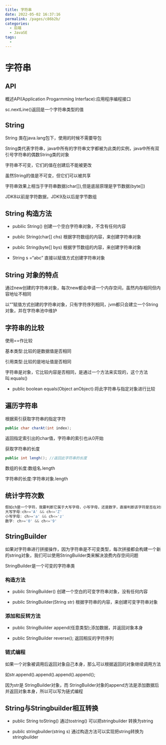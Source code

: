 ```yaml
---
title: 字符串
date: 2022-05-02 16:37:16
permalink: /pages/c86b2b/
categories:
  - 后端
  - JavaSE
tags:
  - 
---
```

# 字符串

## API

概述API(Application Progarmming Interface):应用程序编程接口

sc.nextLine()返回是一个字符串类型的值



## String

String 类在java.lang包下，使用的时候不需要导包

String类代表字符串，java中所有的字符串文字都被为此类的实例，java中所有双引号字符串的偶数String类的对象



字符串不可变，它们的值在创建后不能被更改

虽然String的值是不可变，但它们可以被共享

字符串效果上相当于字符串数据(char[]),但是底层原理是字节数据(byte[])

JDK8以前是字符数据，JDK9及以后是字节数组



## String 构造方法

- pubilic String()   创建一个空白字符串对象，不含有任何内容

- pubilc String(char[] chs) 	根据字符数组的内容，来创建字符串对象

- pubilc String(byte[] bys)	根据字节数组的内容，来创建字符串对象

- String s =“abc”	直接以赋值方式创建字符串对象




## String 对象的特点

通过new创建的字符串对象，每次new都会申请一个内存空间，虽然内存相同但内容地址不相同

以“”赋值方式创建的字符串对象，只有字符序列相同，jvm都只会建立一个String对象，并在字符串池中维护



## 字符串的比较

使用==作比较

基本类型:比较的是数据值是否相同

引用类型:比较的是地址值是否相同

字符串是对象，它比较内容是否相同，是通过一个方法来实现的，这个方法叫:equals()

- public boolean equals(Object anObject):将此字符串与指定对象进行比较



## 遍历字符串

根据索引获取字符串的指定字符

```java
public char charAt(int index);
```

返回指定索引出的char值，字符串的索引也从0开始



获取字符串的长度

```java
public int lengh(); //返回此字符串的长度
```

数组的长度:数组名.length

字符串的长度:字符串对象.length



## 统计字符次数

```java
假如ch是一个字符，我要判断它属于大写字母，小写字母，还是数字，直接判断该字符是否在对应的范围即可
大写字母:ch>='A' && ch<='Z'
小写字母: ch>='a' && ch<='z'
数字: ch>='0' && ch<='9'
```


## StringBuilder

如果对字符串进行拼接操作，因为字符串是不可变类型，每次拼接都会构建一个新的string对象，我们可以使用StringBuilder类来解决浪费内存空间问题

StringBuilder是一个可变的字符串类



### 构造方法

- pubilc StringBuilder()		创建一个空白的可变字符串对象，没有任何内容

- pubilc StringBuilder(String str)  根据字符串的内容，来创建可变字符串对象



### 添加和反转方法

- public StringBuilder append(任意类型);添加数据，并返回对象本身

- public StringBuilder reverse(); 返回相反的字符序列



### 链式编程

如果一个对象被调用后返回对象自己本身，那么可以根据返回的对象继续调用方法

如str.append().append().append().append();

因为str是 StringBuilder对象，而 StringBuilder对象的append方法是添加数据后并返回对象本身，所以可以写为链式编程



## String与Stringbuilder相互转换

- public String toString() 	通过tostring()	可以把stringbuilder 转换为string

- pubilc stringbuilder(string s) 通过构造方法可以实现把string转换为stringbuilder






